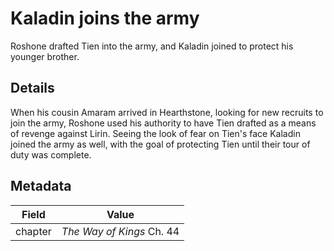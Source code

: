 # Kaladin joins the army
Roshone drafted Tien into the army, and Kaladin joined to protect his younger brother.

## Details
When his cousin Amaram arrived in Hearthstone, looking for new recruits to join the army, Roshone used his authority to have Tien drafted as a means of revenge against Lirin. Seeing the look of fear on Tien's face Kaladin joined the army as well, with the goal of protecting Tien until their tour of duty was complete.

## Metadata
| Field | Value |
| ----- | ----- |
| chapter | *The Way of Kings* Ch. 44 |
